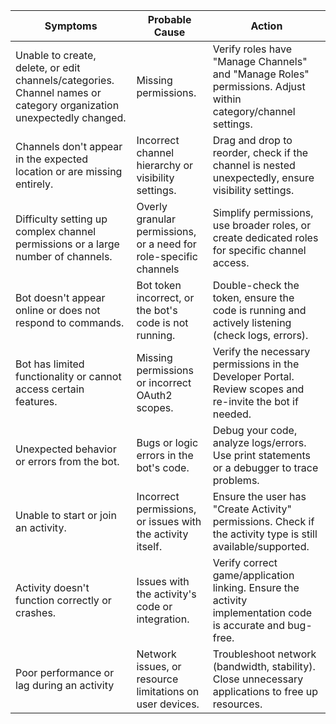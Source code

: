 | Symptoms                                                  | Probable Cause                                            | Action                                                                                                     |
| --------------------------------------------------------- | --------------------------------------------------------- | -------------------------------------------------------------------------------------------------------------- |
| Unable to create, delete, or edit channels/categories. Channel names or category organization unexpectedly changed. | Missing permissions.                                      | Verify roles have "Manage Channels" and "Manage Roles" permissions. Adjust within category/channel settings. |
| Channels don't appear in the expected location or are missing entirely.        | Incorrect channel hierarchy or visibility settings.       | Drag and drop to reorder, check if the channel is nested unexpectedly, ensure visibility settings.           |
| Difficulty setting up complex channel permissions or a large number of channels.     | Overly granular permissions, or a need for role-specific channels | Simplify permissions, use broader roles, or create dedicated roles for specific channel access.            |
| Bot doesn't appear online or does not respond to commands. | Bot token incorrect, or the bot's code is not running.    | Double-check the token, ensure the code is running and actively listening (check logs, errors).              |
| Bot has limited functionality or cannot access certain features. | Missing permissions or incorrect OAuth2 scopes.           | Verify the necessary permissions in the Developer Portal. Review scopes and re-invite the bot if needed.     |
| Unexpected behavior or errors from the bot.                | Bugs or logic errors in the bot's code.                   | Debug your code, analyze logs/errors. Use print statements or a debugger to trace problems.                  |
| Unable to start or join an activity.                       | Incorrect permissions, or issues with the activity itself. | Ensure the user has "Create Activity" permissions. Check if the activity type is still available/supported.  |
| Activity doesn't function correctly or crashes.            | Issues with the activity's code or integration.           | Verify correct game/application linking. Ensure the activity implementation code is accurate and bug-free.   |
| Poor performance or lag during an activity                 | Network issues, or resource limitations on user devices.  | Troubleshoot network (bandwidth, stability). Close unnecessary applications to free up resources.            |
